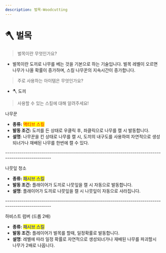 ```yaml
---
description: 벌목-Woodcutting
---
```


# 🪓 벌목

> &#x20;벌목이란 무엇인가요?&#x20;

* 벌목이란 도끼로 나무를 베는 것을 기본으로 하는 기술입니다. 벌목 레벨이 오르면 나무가 나올 확률이 증가하며, 스킬 나무꾼의 지속시간이 증가합니다.

> 주로 사용하는 아이템은 무엇인가요?

* 🪓 도끼&#x20;

> 사용할 수 있는 스킬에 대해 알려주세요!&#x20;

나무꾼

* **종류:** <mark style="color:red;">액티브 스킬</mark>&#x20;
* **발동 조건:** 도끼를 든 상태로 우클릭 후, 좌클릭으로 나무를 캘 시 발동합니다.
* **설명**: 나무꾼을 킨 상태로 나무를 캘 시, 도끼의 내구도를 사용하여 자연적으로 생성되너가나 재배된 나무를 한번에 캘 수 있다.

\-----------------------------------------------------------------------------------------------------

나뭇잎 청소

* **종류:** <mark style="color:blue;">패시브 스킬</mark>
* **발동 조건:** 플래이어가 도끼로 나뭇잎을 캘 시 자동으로 발동합니다.
* **설명**: 플래이어가 도끼로 나뭇잎을 캘 시 나뭇잎이 자동으로 사라집니다.

\-----------------------------------------------------------------------------------------------------

하비스트 럼버 (드롭 2배)

* **종류:** <mark style="color:blue;">패시브 스킬</mark>
* **발동 조건:** 플레이어가 벌목를 할때, 일정확률로 발동합니다.
* **설명**: 레벨에 따라 일정 확률로 자연적으로 생성되너가나 재배된 나무를 파괴할시 나무가 2배로 나옵니다.
